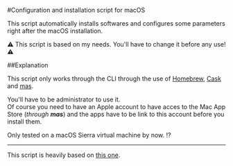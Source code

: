 #Configuration and installation script for macOS

This script automatically installs softwares and configures some parameters right after the macOS installation.

⚠️ This script is based on my needs. You'll have to change it before any use! ⚠️

##Explanation

This script only works through the CLI through the use of [Homebrew](http://brew.sh/), [Cask](https://caskroom.github.io/) and [mas](https://github.com/lra/mackup).  

You'll have to be administrator to use it.  
Of course you need to have an Apple account to have acces to the Mac App Store (_through **mas**_) and the apps have to be link to this account before you install them.  

Only tested on a macOS Sierra virtual machine by now. ⁉️

---
This script is heavily based on [this one](https://github.com/nicolinuxfr/macOS-post-installation/).
